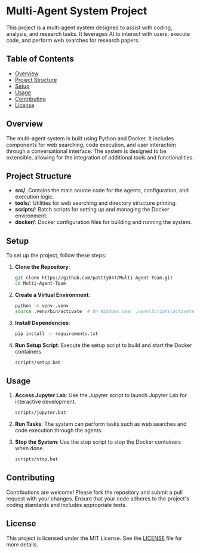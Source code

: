 # Multi-Agent System Project

This project is a multi-agent system designed to assist with coding, analysis, and research tasks. It leverages AI to interact with users, execute code, and perform web searches for research papers.

## Table of Contents

- [Overview](#overview)
- [Project Structure](#project-structure)
- [Setup](#setup)
- [Usage](#usage)
- [Contributing](#contributing)
- [License](#license)

## Overview

The multi-agent system is built using Python and Docker. It includes components for web searching, code execution, and user interaction through a conversational interface. The system is designed to be extensible, allowing for the integration of additional tools and functionalities.

## Project Structure

- **src/**: Contains the main source code for the agents, configuration, and execution logic.
- **tools/**: Utilities for web searching and directory structure printing.
- **scripts/**: Batch scripts for setting up and managing the Docker environment.
- **docker/**: Docker configuration files for building and running the system.

## Setup

To set up the project, follow these steps:

1. **Clone the Repository**:
   ```bash
   git clone https://github.com/pattty847/Multi-Agent-Team.git
   cd Multi-Agent-Team
   ```

2. **Create a Virtual Environment**:
   ```bash
   python -m venv .venv
   source .venv/bin/activate  # On Windows use: .venv\Scripts\activate
   ```

3. **Install Dependencies**:
   ```bash
   pip install -r requirements.txt
   ```

4. **Run Setup Script**:
   Execute the setup script to build and start the Docker containers.
   ```bash
   scripts/setup.bat
   ```

## Usage

1. **Access Jupyter Lab**:
   Use the Jupyter script to launch Jupyter Lab for interactive development.
   ```bash
   scripts/jupyter.bat
   ```

2. **Run Tasks**:
   The system can perform tasks such as web searches and code execution through the agents.

3. **Stop the System**:
   Use the stop script to stop the Docker containers when done.
   ```bash
   scripts/stop.bat
   ```

## Contributing

Contributions are welcome! Please fork the repository and submit a pull request with your changes. Ensure that your code adheres to the project's coding standards and includes appropriate tests.

## License

This project is licensed under the MIT License. See the [LICENSE](LICENSE) file for more details.